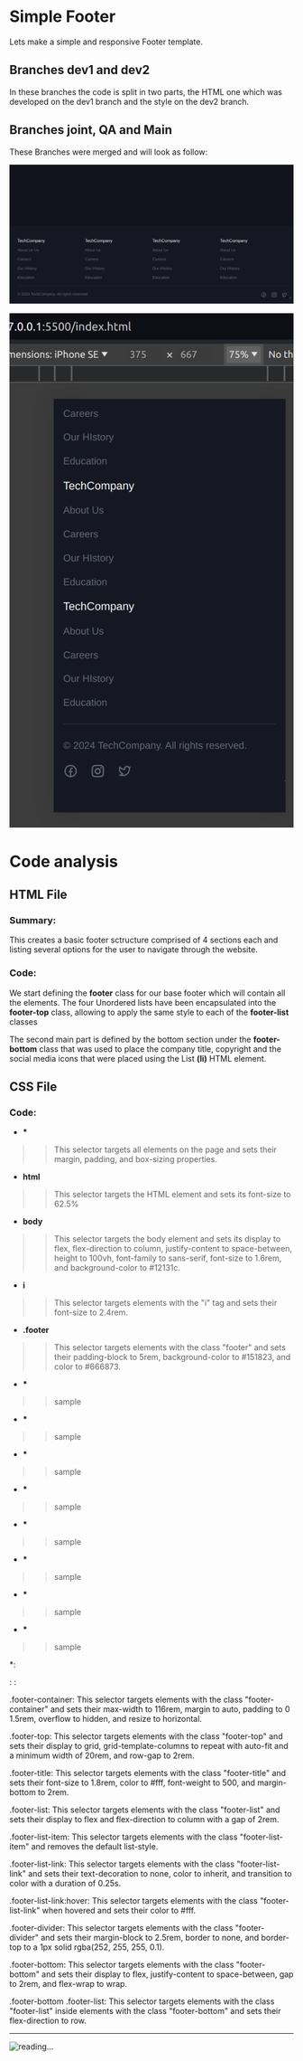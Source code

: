 
# Simple Footer
Lets make a simple and responsive Footer template.


## Branches dev1 and dev2
In these branches the code is split in two parts, the HTML one which was developed on the dev1 branch and the style on the dev2 branch.

## Branches joint, QA and Main
These Branches were merged and will look as follow:

![screenshot](pics/screenshot1.png)

![screenshot](pics/screenshot2.png)

# Code analysis

## HTML File

### Summary:
This creates a basic footer sctructure comprised of 4 sections each and listing several options for the user to navigate through the website. 

### Code:

We start defining the **footer** class for our base footer which will contain all the elements.
The four Unordered lists have been encapsulated into the **footer-top** class, allowing to apply the same style to each of the **footer-list** classes

The second main part is defined by the bottom section under the **footer-bottom** class that was used to place the company title, copyright and the social media icons that were placed using the List  **(li)** HTML element.

## CSS File

### Code:

- <b>*</b>
 >> This selector targets all elements on the page and sets their margin, padding, and box-sizing properties.

- <b>html</b>
 >> This selector targets the HTML element and sets its font-size to 62.5%

 - <b>body</b>
 >> This selector targets the body element and sets its display to flex, flex-direction to column, justify-content to space-between, height to 100vh, font-family to sans-serif, font-size to 1.6rem, and background-color to #12131c.

- <b>i</b>
 >> This selector targets elements with the "i" tag and sets their font-size to 2.4rem.

- <b>.footer</b>
 >> This selector targets elements with the class "footer" and sets their padding-block to 5rem, background-color to #151823, and color to #666873.

- <b>*</b>
 >> sample

- <b>*</b>
 >> sample

- <b>*</b>
 >> sample

- <b>*</b>
 >> sample

- <b>*</b>
 >> sample

- <b>*</b>
 >> sample

- <b>*</b>
 >> sample

- <b>*</b>
 >> sample



*: 

: 
: 

.footer-container: This selector targets elements with the class "footer-container" and sets their max-width to 116rem, margin to auto, padding to 0 1.5rem, overflow to hidden, and resize to horizontal.

.footer-top: This selector targets elements with the class "footer-top" and sets their display to grid, grid-template-columns to repeat with auto-fit and a minimum width of 20rem, and row-gap to 2rem.

.footer-title: This selector targets elements with the class "footer-title" and sets their font-size to 1.8rem, color to #fff, font-weight to 500, and margin-bottom to 2rem.

.footer-list: This selector targets elements with the class "footer-list" and sets their display to flex and flex-direction to column with a gap of 2rem.

.footer-list-item: This selector targets elements with the class "footer-list-item" and removes the default list-style.

.footer-list-link: This selector targets elements with the class "footer-list-link" and sets their text-decoration to none, color to inherit, and transition to color with a duration of 0.25s.

.footer-list-link:hover: This selector targets elements with the class "footer-list-link" when hovered and sets their color to #fff.

.footer-divider: This selector targets elements with the class "footer-divider" and sets their margin-block to 2.5rem, border to none, and border-top to a 1px solid rgba(252, 255, 255, 0.1).

.footer-bottom: This selector targets elements with the class "footer-bottom" and sets their display to flex, justify-content to space-between, gap to 2rem, and flex-wrap to wrap.

.footer-bottom .footer-list: This selector targets elements with the class "footer-list" inside elements with the class "footer-bottom" and sets their flex-direction to row.


***

![reading...](https://media.giphy.com/media/Tf3mp01bfrrUc/giphy.gif?cid=ecf05e47wajghtrc5targr7mju7coe0avdyurnehrr1krgdt&ep=v1_gifs_search&rid=giphy.gif&ct=g "Pokemon reading")